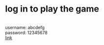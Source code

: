 <h1>log in to play the game</h1>
<br/>
username: abcdefg
<br/>
password: 12345678
<br/>
<a href="https://yuan0337.github.io/login/login">link</a>
